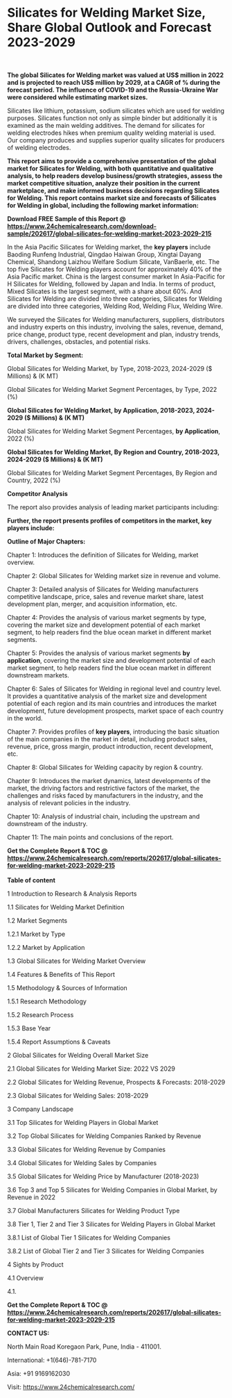 <h1>Silicates for Welding Market Size, Share Global Outlook and Forecast 2023-2029</h1><br/><p><strong>The global Silicates for Welding market was valued at US$ million in 2022 and is projected to reach US$ million by 2029, at a <strong>CAGR</strong> of % during the forecast period. The influence of COVID-19 and the Russia-Ukraine War were considered while estimating market sizes.</strong></p><p>Silicates like lithium, potassium, sodium silicates which are used for welding purposes. Silicates function not only as simple binder but additionally it is examined as the main welding additives. The demand for silicates for welding electrodes hikes when premium quality welding material is used. Our company produces and supplies superior quality silicates for producers of welding electrodes.</p><p><strong>This report aims to provide a comprehensive presentation of the global market for Silicates for Welding, with both quantitative and qualitative analysis, to help readers develop business/growth strategies, assess the market competitive situation, analyze their position in the current marketplace, and make informed business decisions regarding Silicates for Welding. This report contains market size and forecasts of Silicates for Welding in global, including the following market information:</strong></p><div><b>Download FREE Sample of this Report @ <a href="https://www.24chemicalresearch.com/download-sample/202617/global-silicates-for-welding-market-2023-2029-215">https://www.24chemicalresearch.com/download-sample/202617/global-silicates-for-welding-market-2023-2029-215</a></b></div><p>In the Asia Pacific Silicates for Welding market, the <strong>key players</strong> include Baoding Runfeng Industrial, Qingdao Haiwan Group, Xingtai Dayang Chemical, Shandong Laizhou Welfare Sodium Silicate, VanBaerle, etc. The top five Silicates for Welding players account for approximately 40% of the Asia Pacific market. China is the largest consumer market In Asia-Pacific for H Silicates for Welding, followed by Japan and India. In terms of product, Mixed Silicates is the largest segment, with a share about 60%. And Silicates for Welding are divided into three categories, Silicates for Welding are divided into three categories, Welding Rod, Welding Flux, Welding Wire.</p><p>We surveyed the Silicates for Welding manufacturers, suppliers, distributors and industry experts on this industry, involving the sales, revenue, demand, price change, product type, recent development and plan, industry trends, drivers, challenges, obstacles, and potential risks.</p><p><strong>Total Market by Segment:</strong></p><p>Global Silicates for Welding Market, by Type, 2018-2023, 2024-2029 ($ Millions) & (K MT)</p><p>Global Silicates for Welding Market Segment Percentages, by Type, 2022 (%)</p><p><strong>Global Silicates for Welding Market, <strong>by Application</strong>, 2018-2023, 2024-2029 ($ Millions) & (K MT)</strong></p><p>Global Silicates for Welding Market Segment Percentages, <strong>by Application</strong>, 2022 (%)</p><p><strong>Global Silicates for Welding Market, By Region and Country, 2018-2023, 2024-2029 ($ Millions) & (K MT)</strong></p><p>Global Silicates for Welding Market Segment Percentages, By Region and Country, 2022 (%)</p><p><strong>Competitor Analysis</strong></p><p>The report also provides analysis of leading market participants including:</p><p><strong>Further, the report presents profiles of competitors in the market, <strong>key players</strong> include:</strong></p><p><strong>Outline of Major Chapters:</strong></p><p>Chapter 1: Introduces the definition of Silicates for Welding, market overview.</p><p>Chapter 2: Global Silicates for Welding market size in revenue and volume.</p><p>Chapter 3: Detailed analysis of Silicates for Welding manufacturers competitive landscape, price, sales and revenue market share, latest development plan, merger, and acquisition information, etc.</p><p>Chapter 4: Provides the analysis of various market segments by type, covering the market size and development potential of each market segment, to help readers find the blue ocean market in different market segments.</p><p>Chapter 5: Provides the analysis of various market segments <strong>by application</strong>, covering the market size and development potential of each market segment, to help readers find the blue ocean market in different downstream markets.</p><p>Chapter 6: Sales of Silicates for Welding in regional level and country level. It provides a quantitative analysis of the market size and development potential of each region and its main countries and introduces the market development, future development prospects, market space of each country in the world.</p><p>Chapter 7: Provides profiles of <strong>key players</strong>, introducing the basic situation of the main companies in the market in detail, including product sales, revenue, price, gross margin, product introduction, recent development, etc.</p><p>Chapter 8: Global Silicates for Welding capacity by region & country.</p><p>Chapter 9: Introduces the market dynamics, latest developments of the market, the driving factors and restrictive factors of the market, the challenges and risks faced by manufacturers in the industry, and the analysis of relevant policies in the industry.</p><p>Chapter 10: Analysis of industrial chain, including the upstream and downstream of the industry.</p><p>Chapter 11: The main points and conclusions of the report.</p><div><b>Get the Complete Report & TOC @ <a href="https://www.24chemicalresearch.com/reports/202617/global-silicates-for-welding-market-2023-2029-215">https://www.24chemicalresearch.com/reports/202617/global-silicates-for-welding-market-2023-2029-215</a></b></div><br><b>Table of content</b><p>1 Introduction to Research & Analysis Reports<br />
 
  1.1 Silicates for Welding Market Definition<br />
 
  1.2 Market Segments<br />
 
  1.2.1 Market by Type<br />
 
  1.2.2 Market by Application<br />
 
  1.3 Global Silicates for Welding Market Overview<br />
 
  1.4 Features & Benefits of This Report<br />
 
  1.5 Methodology & Sources of Information<br />
 
  1.5.1 Research Methodology<br />
 
  1.5.2 Research Process<br />
 
  1.5.3 Base Year<br />
 
  1.5.4 Report Assumptions & Caveats<br />
 
 2 Global Silicates for Welding Overall Market Size<br />
 
  2.1 Global Silicates for Welding Market Size: 2022 VS 2029<br />
 
  2.2 Global Silicates for Welding Revenue, Prospects & Forecasts: 2018-2029<br />
 
  2.3 Global Silicates for Welding Sales: 2018-2029<br />
 
 3 Company Landscape<br />
 
  3.1 Top Silicates for Welding Players in Global Market<br />
 
  3.2 Top Global Silicates for Welding Companies Ranked by Revenue<br />
 
  3.3 Global Silicates for Welding Revenue by Companies<br />
 
  3.4 Global Silicates for Welding Sales by Companies<br />
 
  3.5 Global Silicates for Welding Price by Manufacturer (2018-2023)<br />
 
  3.6 Top 3 and Top 5 Silicates for Welding Companies in Global Market, by Revenue in 2022<br />
 
  3.7 Global Manufacturers Silicates for Welding Product Type<br />
 
  3.8 Tier 1, Tier 2 and Tier 3 Silicates for Welding Players in Global Market<br />
 
  3.8.1 List of Global Tier 1 Silicates for Welding Companies<br />
 
  3.8.2 List of Global Tier 2 and Tier 3 Silicates for Welding Companies<br />
 
 4 Sights by Product<br />
 
  4.1 Overview<br />
 
  4.1.<br><div><b>Get the Complete Report & TOC @ <a href="https://www.24chemicalresearch.com/reports/202617/global-silicates-for-welding-market-2023-2029-215">https://www.24chemicalresearch.com/reports/202617/global-silicates-for-welding-market-2023-2029-215</a></b></div></p>
 
 <b>CONTACT US:</b><br>
 
 North Main Road Koregaon Park, Pune, India - 411001.<br/>
 
 International: +1(646)-781-7170<br/>
 
 Asia: +91 9169162030<br/>
 
 Visit: <a href="https://www.24chemicalresearch.com/">https://www.24chemicalresearch.com/</a>
 
 <br>
